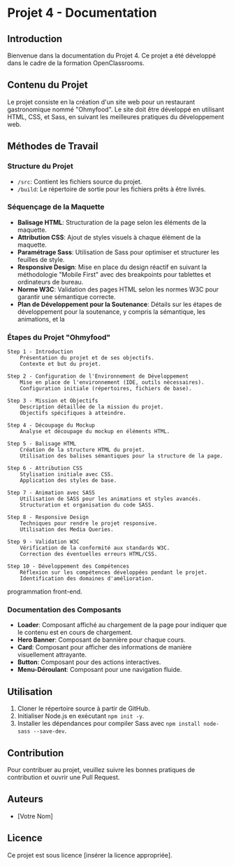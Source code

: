 # Projet 4 - Documentation

## Introduction
Bienvenue dans la documentation du Projet 4. Ce projet a été développé dans le cadre de la formation OpenClassrooms.

## Contenu du Projet
Le projet consiste en la création d'un site web pour un restaurant gastronomique nommé "Ohmyfood". Le site doit être développé en utilisant HTML, CSS, et Sass, en suivant les meilleures pratiques du développement web.

## Méthodes de Travail

### Structure du Projet
- `/src`: Contient les fichiers source du projet.
- `/build`: Le répertoire de sortie pour les fichiers prêts à être livrés.

### Séquençage de la Maquette
- **Balisage HTML**: Structuration de la page selon les éléments de la maquette.
- **Attribution CSS**: Ajout de styles visuels à chaque élément de la maquette.
- **Paramétrage Sass**: Utilisation de Sass pour optimiser et structurer les feuilles de style.
- **Responsive Design**: Mise en place du design réactif en suivant la méthodologie "Mobile First" avec des breakpoints pour tablettes et ordinateurs de bureau.
- **Norme W3C**: Validation des pages HTML selon les normes W3C pour garantir une sémantique correcte.
- **Plan de Développement pour la Soutenance**: Détails sur les étapes de développement pour la soutenance, y compris la sémantique, les animations, et la 

### Étapes du Projet "Ohmyfood"

    Step 1 - Introduction
        Présentation du projet et de ses objectifs.
        Contexte et but du projet.

    Step 2 - Configuration de l'Environnement de Développement
        Mise en place de l'environnement (IDE, outils nécessaires).
        Configuration initiale (répertoires, fichiers de base).

    Step 3 - Mission et Objectifs
        Description détaillée de la mission du projet.
        Objectifs spécifiques à atteindre.

    Step 4 - Découpage du Mockup
        Analyse et découpage du mockup en éléments HTML.

    Step 5 - Balisage HTML
        Création de la structure HTML du projet.
        Utilisation des balises sémantiques pour la structure de la page.

    Step 6 - Attribution CSS
        Stylisation initiale avec CSS.
        Application des styles de base.

    Step 7 - Animation avec SASS
        Utilisation de SASS pour les animations et styles avancés.
        Structuration et organisation du code SASS.

    Step 8 - Responsive Design
        Techniques pour rendre le projet responsive.
        Utilisation des Media Queries.

    Step 9 - Validation W3C
        Vérification de la conformité aux standards W3C.
        Correction des éventuelles erreurs HTML/CSS.

    Step 10 - Développement des Compétences
        Réflexion sur les compétences développées pendant le projet.
        Identification des domaines d'amélioration.











programmation front-end.







### Documentation des Composants
- **Loader**: Composant affiché au chargement de la page pour indiquer que le contenu est en cours de chargement.
- **Hero Banner**: Composant de bannière pour chaque cours.
- **Card**: Composant pour afficher des informations de manière visuellement attrayante.
- **Button**: Composant pour des actions interactives.
- **Menu-Déroulant**: Composant pour une navigation fluide.

## Utilisation
1. Cloner le répertoire source à partir de GitHub.
2. Initialiser Node.js en exécutant `npm init -y`.
3. Installer les dépendances pour compiler Sass avec `npm install node-sass --save-dev`.

## Contribution
Pour contribuer au projet, veuillez suivre les bonnes pratiques de contribution et ouvrir une Pull Request.

## Auteurs
- [Votre Nom]

## Licence
Ce projet est sous licence [insérer la licence appropriée].
